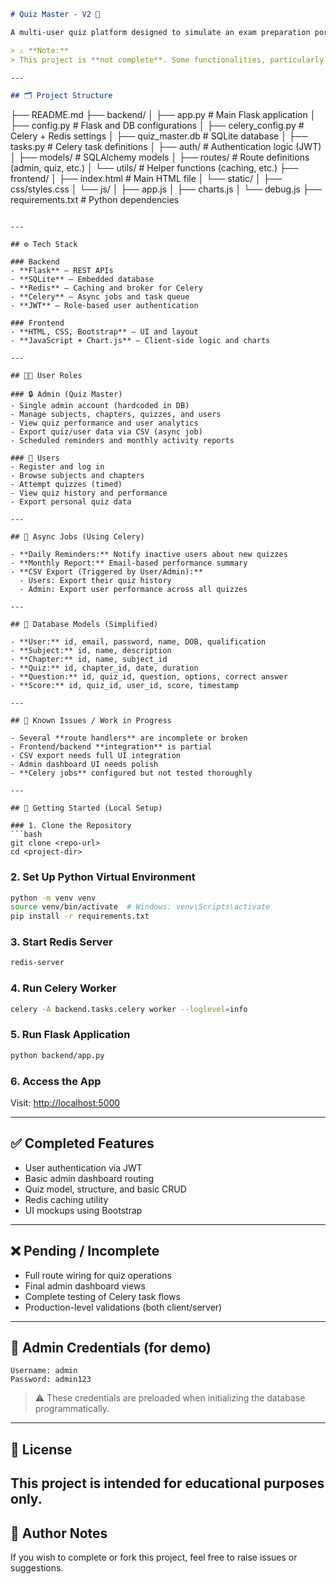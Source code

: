 ```markdown
# Quiz Master - V2 🧠

A multi-user quiz platform designed to simulate an exam preparation portal for multiple courses. The platform supports both administrative and user functionalities.

> ⚠️ **Note:**  
> This project is **not complete**. Some functionalities, particularly related to route handling and data flow between frontend and backend, are pending or partially implemented. It is not production-ready.

---

## 🗂️ Project Structure

```

├── README.md
├── backend/
│   ├── app.py                  # Main Flask application
│   ├── config.py              # Flask and DB configurations
│   ├── celery_config.py       # Celery + Redis settings
│   ├── quiz_master.db         # SQLite database
│   ├── tasks.py               # Celery task definitions
│   ├── auth/                  # Authentication logic (JWT)
│   ├── models/                # SQLAlchemy models
│   ├── routes/                # Route definitions (admin, quiz, etc.)
│   └── utils/                 # Helper functions (caching, etc.)
├── frontend/
│   ├── index.html             # Main HTML file
│   └── static/
│       ├── css/styles.css
│       └── js/
│           ├── app.js
│           ├── charts.js
│           └── debug.js
├── requirements.txt           # Python dependencies

```

---

## ⚙️ Tech Stack

### Backend
- **Flask** – REST APIs
- **SQLite** – Embedded database
- **Redis** – Caching and broker for Celery
- **Celery** – Async jobs and task queue
- **JWT** – Role-based user authentication

### Frontend
- **HTML, CSS, Bootstrap** – UI and layout
- **JavaScript + Chart.js** – Client-side logic and charts

---

## 🧑‍💻 User Roles

### 🔒 Admin (Quiz Master)
- Single admin account (hardcoded in DB)
- Manage subjects, chapters, quizzes, and users
- View quiz performance and user analytics
- Export quiz/user data via CSV (async job)
- Scheduled reminders and monthly activity reports

### 👤 Users
- Register and log in
- Browse subjects and chapters
- Attempt quizzes (timed)
- View quiz history and performance
- Export personal quiz data

---

## 🔁 Async Jobs (Using Celery)

- **Daily Reminders:** Notify inactive users about new quizzes
- **Monthly Report:** Email-based performance summary
- **CSV Export (Triggered by User/Admin):** 
  - Users: Export their quiz history
  - Admin: Export user performance across all quizzes

---

## 💾 Database Models (Simplified)

- **User:** id, email, password, name, DOB, qualification
- **Subject:** id, name, description
- **Chapter:** id, name, subject_id
- **Quiz:** id, chapter_id, date, duration
- **Question:** id, quiz_id, question, options, correct answer
- **Score:** id, quiz_id, user_id, score, timestamp

---

## 🚧 Known Issues / Work in Progress

- Several **route handlers** are incomplete or broken
- Frontend/backend **integration** is partial
- CSV export needs full UI integration
- Admin dashboard UI needs polish
- **Celery jobs** configured but not tested thoroughly

---

## 🏁 Getting Started (Local Setup)

### 1. Clone the Repository
```bash
git clone <repo-url>
cd <project-dir>
````

### 2. Set Up Python Virtual Environment

```bash
python -m venv venv
source venv/bin/activate  # Windows: venv\Scripts\activate
pip install -r requirements.txt
```

### 3. Start Redis Server

```bash
redis-server
```

### 4. Run Celery Worker

```bash
celery -A backend.tasks.celery worker --loglevel=info
```

### 5. Run Flask Application

```bash
python backend/app.py
```

### 6. Access the App

Visit: [http://localhost:5000](http://localhost:5000)

---

## ✅ Completed Features

* User authentication via JWT
* Basic admin dashboard routing
* Quiz model, structure, and basic CRUD
* Redis caching utility
* UI mockups using Bootstrap

---

## ❌ Pending / Incomplete

* Full route wiring for quiz operations
* Final admin dashboard views
* Complete testing of Celery task flows
* Production-level validations (both client/server)

---

## 🔐 Admin Credentials (for demo)

```text
Username: admin
Password: admin123
```

> ⚠️ These credentials are preloaded when initializing the database programmatically.

---

## 📜 License

This project is intended for educational purposes only.
---

## 📝 Author Notes

If you wish to complete or fork this project, feel free to raise issues or suggestions.

